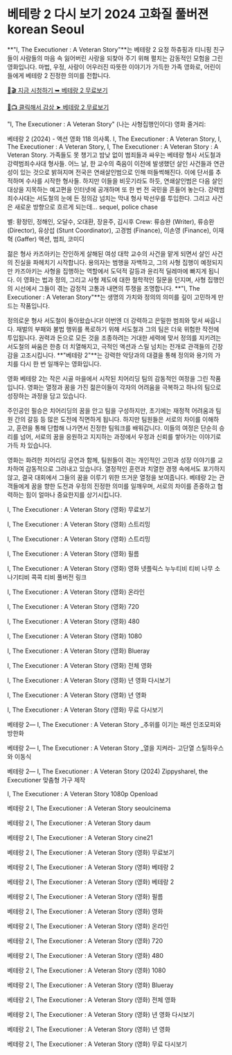 
# 베테랑 2 다시 보기 2024 고화질 풀버젼 korean Seoul

**"I, The Executioner : A Veteran Story"**는 베테랑 2 요정 하츄핑과 티니핑 친구들이 사람들의 마음 속 잃어버린 사랑을 되찾아 주기 위해 펼치는 감동적인 모험을 그린 영화입니다. 마법, 우정, 사랑이 어우러진 따뜻한 이야기가 가득한 가족 영화로, 어린이들에게 베테랑 2 진정한 의미를 전합니다.

[🔗🎬 지금 시청하기 ➥ 베테랑 2 무료보기](https://t.co/CwaL7NyWQR)

[🎥📺 클릭해서 감상 ➤ 베테랑 2 무료보기](https://t.co/ytmF9ObkQW)

"I, The Executioner : A Veteran Story" (나는 사형집행인이다) 영화 줄거리:

베테랑 2 (2024) - 액션 영화 118 의사록. I, The Executioner : A Veteran Story, I, The Executioner : A Veteran Story, I, The Executioner : A Veteran Story : A Veteran Story. 가족들도 못 챙기고 밤낮 없이 범죄들과 싸우는 베테랑 형사 서도철과 강력범죄수사대 형사들. 어느 날, 한 교수의 죽음이 이전에 발생했던 살인 사건들과 연관성이 있는 것으로 밝혀지며 전국은 연쇄살인범으로 인해 떠들썩해진다. 이에 단서를 추적하며 수사를 시작한 형사들. 하지만 이들을 비웃기라도 하듯, 연쇄살인범은 다음 살인 대상을 지목하는 예고편을 인터넷에 공개하며 또 한 번 전 국민을 흔들어 놓는다. 강력범죄수사대는 서도철의 눈에 든 정의감 넘치는 막내 형사 박선우를 투입한다. 그리고 사건은 새로운 방향으로 흐르게 되는데... sequel, police chase

별: 황정민, 정해인, 오달수, 오대환, 장윤주, 김시후
Crew: 류승완 (Writer), 류승완 (Director), 유상섭 (Stunt Coordinator), 고경범 (Finance), 이손영 (Finance), 이재혁 (Gaffer)
액션, 범죄, 코미디

젊은 형사 카즈아키는 잔인하게 살해된 여성 대학 교수의 사건을 맡게 되면서 살인 사건의 진실을 파헤치기 시작합니다. 용의자는 범행을 자백하고, 그의 사형 집행이 예정되지만 카즈아키는 사형을 집행하는 역할에서 도덕적 갈등과 윤리적 딜레마에 빠지게 됩니다. 이 영화는 법과 정의, 그리고 사형 제도에 대한 철학적인 질문을 던지며, 사형 집행인의 시선에서 그들이 겪는 감정적 고통과 내면의 투쟁을 조명합니다. **"I, The Executioner : A Veteran Story"**는 생명의 가치와 정의의 의미를 깊이 고민하게 만드는 작품입니다.

정의로운 형사 서도철이 돌아왔습니다! 이번엔 더 강력하고 은밀한 범죄와 맞서 싸웁니다. 재벌의 부패와 불법 행위를 폭로하기 위해 서도철과 그의 팀은 더욱 위험한 작전에 투입됩니다. 권력과 돈으로 모든 것을 조종하려는 거대한 세력에 맞서 정의를 지키려는 서도철의 싸움은 한층 더 치열해지고, 극적인 액션과 스릴 넘치는 전개로 관객들의 긴장감을 고조시킵니다. **"베테랑 2"**는 강력한 악당과의 대결을 통해 정의와 용기의 가치를 다시 한 번 일깨우는 영화입니다.

영화 베테랑 2는 작은 시골 마을에서 시작된 치어리딩 팀의 감동적인 여정을 그린 작품입니다. 영화는 열정과 꿈을 가진 젊은이들이 각자의 어려움을 극복하고 하나의 팀으로 성장하는 과정을 담고 있습니다.

주인공인 필승은 치어리딩의 꿈을 안고 팀을 구성하지만, 초기에는 재정적 어려움과 팀원 간의 갈등 등 많은 도전에 직면하게 됩니다. 하지만 팀원들은 서로의 차이를 이해하고, 훈련을 통해 단합해 나가면서 진정한 팀워크를 배워갑니다. 이들의 여정은 단순히 승리를 넘어, 서로의 꿈을 응원하고 지지하는 과정에서 우정과 신뢰를 쌓아가는 이야기로 가득 차 있습니다.

영화는 화려한 치어리딩 공연과 함께, 팀원들이 겪는 개인적인 고민과 성장 이야기를 교차하여 감동적으로 그려내고 있습니다. 열정적인 훈련과 치열한 경쟁 속에서도 포기하지 않고, 결국 대회에서 그들의 꿈을 이루기 위한 뜨거운 열정을 보여줍니다. 베테랑 2는 관객들에게 꿈을 향한 도전과 우정의 진정한 의미를 일깨우며, 서로의 차이를 존중하고 협력하는 힘이 얼마나 중요한지를 상기시킵니다.

I, The Executioner : A Veteran Story (영화) 무료보기

I, The Executioner : A Veteran Story (영화) 스트리밍

I, The Executioner : A Veteran Story (영화) 스트리밍

I, The Executioner : A Veteran Story (영화) 필름

I, The Executioner : A Veteran Story (영화) 영화 넷플릭스 누누티비 티비 나무 소나기티비 콕콕 티비 풀버전 링크

I, The Executioner : A Veteran Story (영화) 온라인

I, The Executioner : A Veteran Story (영화) 720

I, The Executioner : A Veteran Story (영화) 480

I, The Executioner : A Veteran Story (영화) 1080

I, The Executioner : A Veteran Story (영화) Blueray

I, The Executioner : A Veteran Story (영화) 전체 영화

I, The Executioner : A Veteran Story (영화) 년 영화 다시보기

I, The Executioner : A Veteran Story (영화) 년 영화

I, The Executioner : A Veteran Story (영화) 무료 다시보기

베테랑 2— I, The Executioner : A Veteran Story _추위를 이기는 패션 인조모피와 방한화

베테랑 2— I, The Executioner : A Veteran Story _열을 지켜라- 고단열 스틸하우스와 이동식

베테랑 2— I, The Executioner : A Veteran Story (2024) ZippyshareI, the Executioner 맞춤형 가구 제작

I, The Executioner : A Veteran Story 1080p Openload

베테랑 2 I, The Executioner : A Veteran Story seoulcinema

베테랑 2 I, The Executioner : A Veteran Story daum

베테랑 2 I, The Executioner : A Veteran Story cine21

베테랑 2 I, The Executioner : A Veteran Story (영화) 무료보기

베테랑 2 I, The Executioner : A Veteran Story (영화) 베테랑 2

베테랑 2 I, The Executioner : A Veteran Story (영화) 베테랑 2

베테랑 2 I, The Executioner : A Veteran Story (영화) 필름

베테랑 2 I, The Executioner : A Veteran Story (영화) 영화

베테랑 2 I, The Executioner : A Veteran Story (영화) 온라인

베테랑 2 I, The Executioner : A Veteran Story (영화) 720

베테랑 2 I, The Executioner : A Veteran Story (영화) 480

베테랑 2 I, The Executioner : A Veteran Story (영화) 1080

베테랑 2 I, The Executioner : A Veteran Story (영화) Blueray

베테랑 2 I, The Executioner : A Veteran Story (영화) 전체 영화

베테랑 2 I, The Executioner : A Veteran Story (영화) 년 영화 다시보기

베테랑 2 I, The Executioner : A Veteran Story (영화) 년 영화

베테랑 2 I, The Executioner : A Veteran Story (영화) 무료 다시보기

